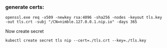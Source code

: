 ### generate certs:

``
openssl.exe req -x509 -newkey rsa:4096 -sha256 -nodes -keyout tls.key -out tls.crt -subj "/CN=nimble.127.0.0.1.nip.io" -days 365
``


Now create secret

``
kubectl create secret tls nip --cert=./tls.crt --key=./tls.key
`` 